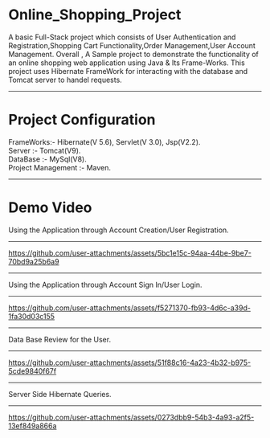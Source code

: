 # Online_Shopping_Project
A basic Full-Stack project which consists of User Authentication and Registration,Shopping Cart Functionality,Order Management,User Account Management.
Overall , A Sample project to demonstrate the functionality of an online shopping web application using Java & Its Frame-Works.
This project uses Hibernate FrameWork for interacting with the database and Tomcat server to handel requests.
________________________________________________
# Project Configuration
FrameWorks:- Hibernate(V 5.6), Servlet(V 3.0), Jsp(V2.2).        
Server :- Tomcat(V9).          
DataBase :- MySql(V8).            
Project Management :- Maven.
__________________________________________________
# Demo Video
Using the Application through Account Creation/User Registration.
_________________________________________________
https://github.com/user-attachments/assets/5bc1e15c-94aa-44be-9be7-70bd9a25b6a9
__________________________________________________
Using the Application through Account Sign In/User Login.
_________________________________________________
https://github.com/user-attachments/assets/f5271370-fb93-4d6c-a39d-1fa30d03c155
_________________________________________________
Data Base Review for the User.
________________________________________________
https://github.com/user-attachments/assets/51f88c16-4a23-4b32-b975-5cde9840f67f
_________________________________________________
Server Side Hibernate Queries.
________________________________________________
https://github.com/user-attachments/assets/0273dbb9-54b3-4a93-a2f5-13ef849a866a
